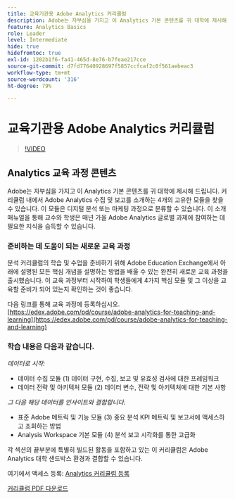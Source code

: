```yaml
---
title: 교육기관용 Adobe Analytics 커리큘럼
description: Adobe는 자부심을 가지고 이 Analytics 기본 콘텐츠를 귀 대학에 제시해 드립니다. 커리큘럼 내에서 Adobe Analytics 수집 및 보고를 소개하는 4개의 고유한 모듈을 찾을 수 있습니다. 이 모듈은 디지털 분석 또는 마케팅 과정으로 분류할 수 있습니다. 이 소개 매뉴얼을 통해 교수와 학생은 매년 가을 Adobe Analytics 글로벌 과제에 참여하는 데 필요한 지식을 습득할 수 있습니다.
feature: Analytics Basics
role: Leader
level: Intermediate
hide: true
hidefromtoc: true
exl-id: 1202b1f6-fa41-465d-8e76-b7feae217cce
source-git-commit: d7fd77640928697f5857ccfcaf2c0f561aebeac3
workflow-type: tm+mt
source-wordcount: '316'
ht-degree: 79%

---
```


# 교육기관용 Adobe Analytics 커리큘럼

>[!VIDEO](https://video.tv.adobe.com/v/334350/?quality=12&learn=on)

## Analytics 교육 과정 콘텐츠

Adobe는 자부심을 가지고 이 Analytics 기본 콘텐츠를 귀 대학에 제시해 드립니다. 커리큘럼 내에서 Adobe Analytics 수집 및 보고를 소개하는 4개의 고유한 모듈을 찾을 수 있습니다. 이 모듈은 디지털 분석 또는 마케팅 과정으로 분류할 수 있습니다. 이 소개 매뉴얼을 통해 교수와 학생은 매년 가을 Adobe Analytics 글로벌 과제에 참여하는 데 필요한 지식을 습득할 수 있습니다.

### 준비하는 데 도움이 되는 새로운 교육 과정

분석 커리큘럼의 학습 및 수업을 준비하기 위해 Adobe Education Exchange에서 아래에 설명된 모든 핵심 개념을 설명하는 방법을 배울 수 있는 완전히 새로운 교육 과정을 출시했습니다. 이 교육 과정부터 시작하여 학생들에게 4가지 핵심 모듈 및 그 이상을 교육할 준비가 되어 있는지 확인하는 것이 좋습니다.

다음 링크를 통해 교육 과정에 등록하십시오. [https://edex.adobe.com/pd/course/adobe-analytics-for-teaching-and-learning](https://edex.adobe.com/pd/course/adobe-analytics-for-teaching-and-learning)

### 학습 내용은 다음과 같습니다.

*데이터로 시작:*

* 데이터 수집 모듈 (1) 데이터 구현, 수집, 보고 및 유효성 검사에 대한 프레임워크
* 데이터 전략 및 아키텍처 모듈 (2) 데이터 변수, 전략 및 아키텍처에 대한 기본 사항

*그 다음 해당 데이터를 인사이트와 결합합니다.*

* 표준 Adobe 메트릭 및 기능 모듈 (3) 중요 분석 KPI 메트릭 및 보고서에 액세스하고 조회하는 방법
* Analysis Workspace 기본 모듈 (4) 분석 보고 시각화를 통한 고급화

각 섹션의 끝부분에 특별히 빌드된 활동을 포함하고 있는 이 커리큘럼은 Adobe Analytics 대학 샌드박스 환경과 결합할 수 있습니다.

여기에서 액세스 등록: [Analytics 커리큘럼 등록](https://experienceleague.adobe.com/landing/analytics-university/?lang=ko)

[커리큘럼 PDF 다운로드](assets/Adobe-Analytics-Curriculum_2021.pdf)
